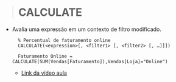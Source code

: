 ># CALCULATE
* Avalia uma expressão em um contexto de filtro modificado.
  ```
    % Percentual de faturamento online
    CALCULATE(<expression>[, <filter1> [, <filter2> [, …]]])

    Faturamento Online = CALCULATE(SUM(Vendas[Faturamento]),Vendas[Loja]="Online")

  ```
  * [Link da vídeo aula](https://www.youtube.com/watch?v=oZK-FJVL-kw)